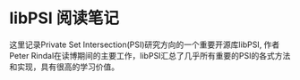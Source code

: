 # libPSI 阅读笔记

这里记录Private Set Intersection(PSI)研究方向的一个重要开源库libPSI, 作者Peter Rindal在读博期间的主要工作，libPSI汇总了几乎所有重要的PSI的各式方法和实现，具有很高的学习价值。
